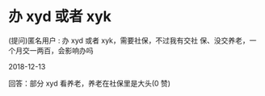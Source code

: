 # 办 xyd 或者 xyk

(提问)匿名用户 : 办 xyd 或者 xyk，需要社保，不过我有交社 保、没交养老，一个月交一两百，会影响办吗

2018-12-13

回答：部分 xyd 看养老，养老在社保里是大头(0 赞)